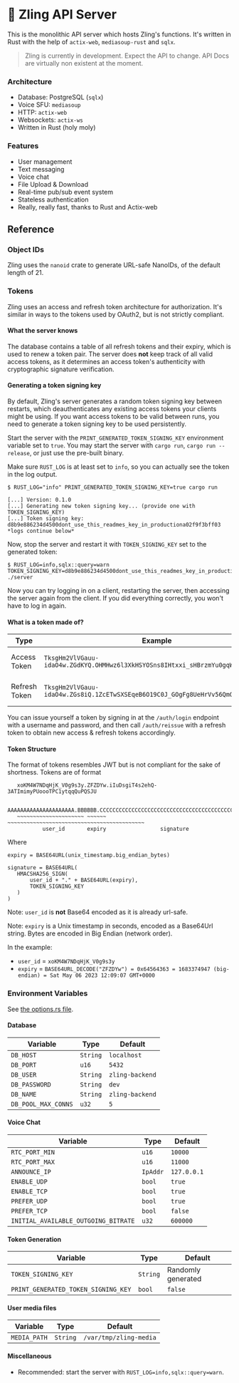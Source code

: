 # 🦀 Zling API Server
This is the monolithic API server which hosts Zling's functions. It's written in Rust with the help of `actix-web`, `mediasoup-rust` and `sqlx`.

> Zling is currently in development. Expect the API to change. API Docs are virtually non existent at the moment.

### Architecture
- Database: PostgreSQL (`sqlx`)
- Voice SFU: `mediasoup`
- HTTP: `actix-web`
- Websockets: `actix-ws`
- Written in Rust (holy moly)

### Features
- User management
- Text messaging
- Voice chat
- File Upload & Download
- Real-time pub/sub event system
- Stateless authentication
- Really, really fast, thanks to Rust and Actix-web

## Reference

### Object IDs
Zling uses the `nanoid` crate to generate URL-safe NanoIDs, of the default length of 21.

### Tokens
Zling uses an access and refresh token architecture for authorization. It's similar in ways 
to the tokens used by OAuth2, but is not strictly compliant. 

#### What the server knows
The database contains a table of all refresh tokens and their expiry, which is used to renew a token pair.
The server does **not** keep track of all valid access tokens, as it determines an access token's 
authenticity with cryptographic signature verification.

#### Generating a token signing key
By default, Zling's server generates a random token signing key between restarts, which deauthenticates any existing
access tokens your clients might be using. If you want access tokens to be valid between runs, you need to generate a 
token signing key to be used persistently. 

Start the server with the `PRINT_GENERATED_TOKEN_SIGNING_KEY` environment variable set to `true`. 
You may start the server with `cargo run`, `cargo run --release`, or just use the pre-built binary.

Make sure `RUST_LOG` is at least set to `info`, so you can actually see the token in the log output. 
```
$ RUST_LOG="info" PRINT_GENERATED_TOKEN_SIGNING_KEY=true cargo run

[...] Version: 0.1.0
[...] Generating new token signing key... (provide one with TOKEN_SIGNING_KEY)
[...] Token signing key: d8b9e886234d4500dont_use_this_readmes_key_in_productiona02f9f3bff03
*logs continue below*
```

Now, stop the server and restart it with `TOKEN_SIGNING_KEY` set to the generated token:
```
$ RUST_LOG=info,sqlx::query=warn TOKEN_SIGNING_KEY=d8b9e886234d4500dont_use_this_readmes_key_in_productiona02f9f3bff03 ./server
```
Now you can try logging in on a client, restarting the server, then accessing the server again from the client. If you did 
everything correctly, you won't have to log in again.

#### What is a token made of?
|Type|Example|Validity|
|-|-|-|
|Access Token|`TksgHm2VlVGauu-idaO4w.ZGdKYQ.OHMHwz6l3XkHSYOSns8IHtxxi_sHBrzmYu0gqWZtcUs`| Short (~10 mins)
|Refresh Token|`TksgHm2VlVGauu-idaO4w.ZGs8iQ.1ZcETwSXSEqeB6O19C0J_GOgFg8UeHrVv56QmGsszHmUDSog`| Long (~3 days)

You can issue yourself a token by signing in at the `/auth/login` endpoint with a username and password, and then call `/auth/reissue` with a refresh token to obtain new access & refresh tokens accordingly.

#### Token Structure
The format of tokens resembles JWT but is not compliant for the sake of shortness. Tokens are of format 
 ```
    xoKM4W7NDqHjK_V0g9s3y.ZFZDYw.iIuDsgiT4s2ehQ-3ATImimyPUoooTPC1ytqqQuPQSJU

    AAAAAAAAAAAAAAAAAAAAA.BBBBBB.CCCCCCCCCCCCCCCCCCCCCCCCCCCCCCCCCCCCCCCCCCC
    ~~~~~~~~~~~~~~~~~~~~~ ~~~~~~ ~~~~~~~~~~~~~~~~~~~~~~~~~~~~~~~~~~~~~~~~~~~
            user_id       expiry                 signature
 ```

 Where 
 ```
 expiry = BASE64URL(unix_timestamp.big_endian_bytes)

 signature = BASE64URL(
    HMACSHA256_SIGN(
        user_id + "." + BASE64URL(expiry), 
        TOKEN_SIGNING_KEY
    )
 )
 ```
 Note: `user_id` is **not** Base64 encoded as it is already url-safe.
 
 Note: `expiry` is a Unix timestamp in seconds, encoded as a Base64Url string. Bytes are encoded in Big Endian (network order).

 In the example:
 - `user_id` = `xoKM4W7NDqHjK_V0g9s3y`
 - `expiry` = `BASE64URL_DECODE("ZFZDYw") = 0x64564363 = 1683374947 (big-endian) = Sat May 06 2023 12:09:07 GMT+0000`

### Environment Variables
See [the options.rs file](src/options.rs).

#### Database
|Variable|Type|Default|
|-|-|-|
|`DB_HOST`|`String`|`localhost`|
|`DB_PORT`|`u16`|`5432`|
|`DB_USER`|`String`|`zling-backend`|
|`DB_PASSWORD`|`String`|`dev`|
|`DB_NAME`|`String`|`zling-backend`|
|`DB_POOL_MAX_CONNS`|`u32`|`5`|

#### Voice Chat
|Variable|Type|Default|
|-|-|-|
|`RTC_PORT_MIN`|`u16`|`10000`|
|`RTC_PORT_MAX`|`u16`|`11000`    |
|`ANNOUNCE_IP`|`IpAddr`|`127.0.0.1`|
|`ENABLE_UDP`|`bool`|`true`|
|`ENABLE_TCP`|`bool`|`true`|
|`PREFER_UDP`|`bool`|`true`|
|`PREFER_TCP`|`bool`|`false`|
|`INITIAL_AVAILABLE_OUTGOING_BITRATE`|`u32`|`600000`|

#### Token Generation
|Variable|Type|Default|
|-|-|-|
|`TOKEN_SIGNING_KEY`|`String`|Randomly generated|
|`PRINT_GENERATED_TOKEN_SIGNING_KEY`|`bool`|`false`|

#### User media files
|Variable|Type|Default|
|-|-|-|
|`MEDIA_PATH`|`String`|`/var/tmp/zling-media`|

#### Miscellaneous
- Recommended: start the server with `RUST_LOG=info,sqlx::query=warn`.
